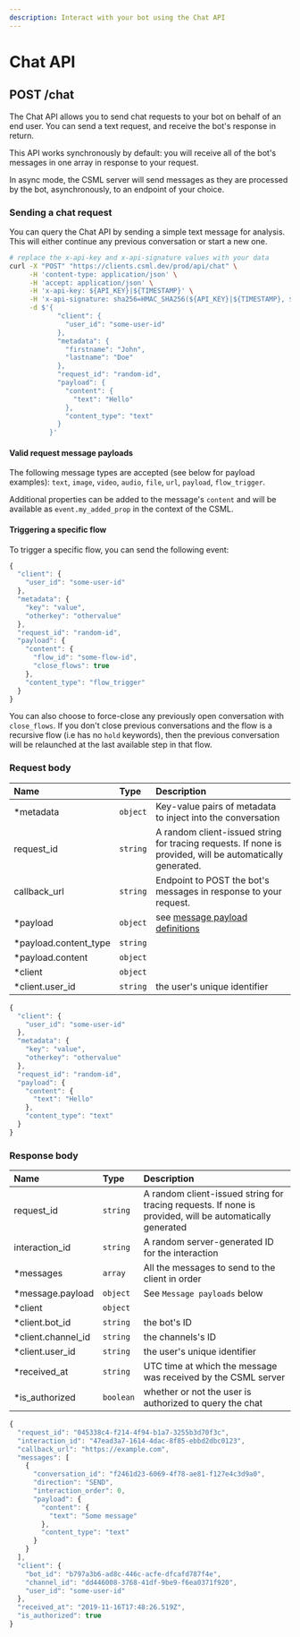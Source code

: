 ```yaml
---
description: Interact with your bot using the Chat API
---
```


# Chat API

## POST /chat

The Chat API allows you to send chat requests to your bot on behalf of an end user. You can send a text request, and receive the bot's response in return.

This API works synchronously by default: you will receive all of the bot's messages in one array in response to your request.

In async mode, the CSML server will send messages as they are processed by the bot, asynchronously, to an endpoint of your choice.

### Sending a chat request

You can query the Chat API by sending a simple text message for analysis. This will either continue any previous conversation or start a new one.

```bash
# replace the x-api-key and x-api-signature values with your data
curl -X "POST" "https://clients.csml.dev/prod/api/chat" \
     -H 'content-type: application/json' \
     -H 'accept: application/json' \
     -H 'x-api-key: ${API_KEY}|${TIMESTAMP}' \
     -H 'x-api-signature: sha256=HMAC_SHA256(${API_KEY}|${TIMESTAMP}, ${API_SECRET}, "hex")' \
     -d $'{
            "client": {
              "user_id": "some-user-id"
            },
            "metadata": {
              "firstname": "John",
              "lastname": "Doe"
            },
            "request_id": "random-id",
            "payload": {
              "content": {
                "text": "Hello"
              },
              "content_type": "text"
            }
          }'
```

#### Valid request message payloads

The following message types are accepted \(see below for payload examples\): `text`, `image`, `video`, `audio`, `file`, `url`, `payload`, `flow_trigger`.

Additional properties can be added to the message's `content` and will be available as `event.my_added_prop` in the context of the CSML.

#### Triggering a specific flow

To trigger a specific flow, you can send the following event:

```javascript
{
  "client": {
    "user_id": "some-user-id"
  },
  "metadata": {
    "key": "value",
    "otherkey": "othervalue"
  },
  "request_id": "random-id",
  "payload": {
    "content": {
      "flow_id": "some-flow-id",
      "close_flows": true
    },
    "content_type": "flow_trigger"
  }
}
```

You can also choose to force-close any previously open conversation with `close_flows`. If you don't close previous conversations and the flow is a recursive flow \(i.e has no `hold` keywords\), then the previous conversation will be relaunched at the last available step in that flow.

### Request body

| Name | Type | Description |
| :--- | :--- | :--- |
| \*metadata | `object` | Key-value pairs of metadata to inject into the conversation |
| request\_id | `string` | A random client-issued string for tracing requests. If none is provided, will be automatically generated. |
| callback\_url | `string` | Endpoint to POST the bot's messages in response to your request. |
| \*payload | `object` | see [message payload definitions](../../key-concepts/sending-messages.md#message-payloads) |
| \*payload.content\_type | `string` |  |
| \*payload.content | `object` |  |
| \*client | `object` |  |
| \*client.user\_id | `string` | the user's unique identifier |

```javascript
{
  "client": {
    "user_id": "some-user-id"
  },
  "metadata": {
    "key": "value",
    "otherkey": "othervalue"
  },
  "request_id": "random-id",
  "payload": {
    "content": {
      "text": "Hello"
    },
    "content_type": "text"
  }
}
```

### Response body

| Name | Type | Description |
| :--- | :--- | :--- |
| request\_id | `string` | A random client-issued string for tracing requests. If none is provided, will be automatically generated |
| interaction\_id | `string` | A random server-generated ID for the interaction |
| \*messages | `array` | All the messages to send to the client in order |
| \*message.payload | `object` | See `Message payloads` below |
| \*client | `object` |  |
| \*client.bot\_id | `string` | the bot's ID |
| \*client.channel\_id | `string` | the channels's ID |
| \*client.user\_id | `string` | the user's unique identifier |
| \*received\_at | `string` | UTC time at which the message was received by the CSML server |
| \*is\_authorized | `boolean` | whether or not the user is authorized to query the chat |

```javascript
{
  "request_id": "045338c4-f214-4f94-b1a7-3255b3d70f3c",
  "interaction_id": "47ead3a7-1614-4dac-8f85-ebbd2dbc0123",
  "callback_url": "https://example.com",
  "messages": [
    {
      "conversation_id": "f2461d23-6069-4f78-ae81-f127e4c3d9a0",
      "direction": "SEND",
      "interaction_order": 0,
      "payload": {
        "content": {
          "text": "Some message"
        },
        "content_type": "text"
      }
    }
  ],
  "client": {
    "bot_id": "b797a3b6-ad8c-446c-acfe-dfcafd787f4e",
    "channel_id": "dd446008-3768-41df-9be9-f6ea0371f920",
    "user_id": "some-user-id"
  },
  "received_at": "2019-11-16T17:48:26.519Z",
  "is_authorized": true
}
```

### 

